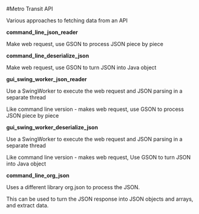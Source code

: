 #Metro Transit API

Various approaches to fetching data from an API

**command_line_json_reader**

Make web request, use GSON to process JSON piece by piece

**command_line_deserialize_json**

Make web request, use GSON to turn JSON into Java object

**gui_swing_worker_json_reader**

Use a SwingWorker to execute the web request and JSON parsing in a separate thread

Like command line version - makes web request, use GSON to process JSON piece by piece

**gui_swing_worker_deserialize_json**

Use a SwingWorker to execute the web request and JSON parsing in a separate thread

Like command line version - makes web request, Use GSON to turn JSON into Java object

**command_line_org_json**

Uses a different library org.json to process the JSON.

This can be used to turn the JSON response into JSON objects and arrays, and extract data.


